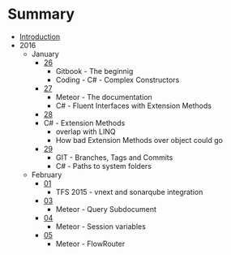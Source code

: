 # Summary

* [Introduction](README.md)
* 2016
   * January
       * [26](2016/January/26.md)
           * Gitbook - The beginnig
           * Coding - C# - Complex Constructors
       * [27](2016/January/27.md)
           * Meteor - The documentation
           * C# - Fluent Interfaces with Extension Methods
       * [28](2016/January/28.md)
        * C# - Extension Methods
            *  overlap with LINQ
            *  How bad Extension Methods over object could go
       * [29](2016/January/29.md)
            * GIT - Branches, Tags and Commits
            * C# - Paths to system folders
   * February
        * [01](2016/February/01.md)
            * TFS 2015 - vnext and sonarqube integration
        * [03](2016/February/03.md)
            * Meteor - Query Subdocument
        * [04](2016/February/04.md)
            * Meteor - Session variables
        * [05](2016/February/05.md)
            * Meteor - FlowRouter

